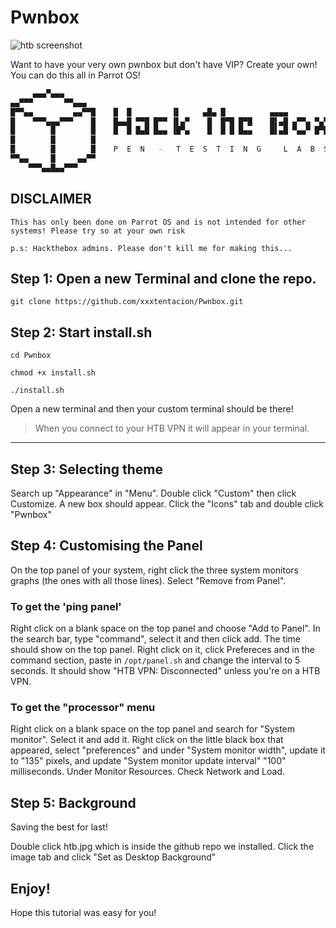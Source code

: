 # Pwnbox

![htb screenshot](pwnbox.png?raw=true "Pwnbox")

Want to have your very own pwnbox but don't have VIP?
Create your own!
You can do this all in Parrot OS!

```bash
     ▄▄▄▀▄▄▄
▄▄▀▀▀       ▀▀▄▄▄
█▀▀▄▄         ▄▄▀▀█    █  █         ▐▌     ▄█▄ █          ▄▄▄▄
█    ▀▀▀▄▄▄▀▀▀    █    █▄▄█ ▀▀█ █▀▀ ▐▌▄▀    █  █▀█ █▀█    █▌▄█ ▄▀▀▄ ▀▄▀
█        █        █    █  █ █▄█ █▄▄ ▐█▀▄    █  █ █ █▄▄    █▌▄█ ▀▄▄▀ █▀█
█        █        █
█        █        █    P  E  N   -   T  E  S  T  I  N  G     L  A  B  S
▀▀▄▄     █     ▄▄▀▀
    ▀▀▀▄▄█▄▄▀▀▀
```
## DISCLAIMER
`This has only been done on Parrot OS and is not intended for other systems! Please try so at your own risk`

`p.s: Hackthebox admins. Please don't kill me for making this...`

## Step 1: Open a new Terminal and clone the repo. 

`git clone https://github.com/xxxtentacion/Pwnbox.git`

## Step 2: Start install.sh

`cd Pwnbox`

`chmod +x install.sh`

`./install.sh`

Open a new terminal and then your custom terminal should be there!

> When you connect to your HTB VPN it will appear in your terminal.
---
## Step 3: Selecting theme

Search up "Appearance" in "Menu". Double click "Custom" then click Customize. A new box should appear. Click the "Icons" tab and double click "Pwnbox"


## Step 4: Customising the Panel

On the top panel of your system, right click the three system monitors graphs (the ones with all those lines). Select "Remove from Panel".

### To get the 'ping panel'

Right click on a blank space on the top panel and choose "Add to Panel". In the search bar, type "command", select it and then click add. The time should show on the top panel. Right click on it, click Prefereces and in the command section, paste in `/opt/panel.sh` and change the interval to 5 seconds. It should show "HTB VPN: Disconnected" unless you're on a HTB VPN.

### To get the "processor" menu

Right click on a blank space on the top panel and search for "System monitor". Select it and add it. Right click on the little black box that appeared, select "preferences" and under "System monitor width", update it to "135" pixels, and update "System monitor update interval" "100" milliseconds. Under Monitor Resources. Check Network and Load.

## Step 5: Background

Saving the best for last!

Double click htb.jpg which is inside the github repo we installed. Click the image tab and click "Set as Desktop Background"

## Enjoy!

Hope this tutorial was easy for you!


